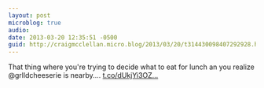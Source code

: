 ```yaml
---
layout: post
microblog: true
audio: 
date: 2013-03-20 12:35:51 -0500
guid: http://craigmcclellan.micro.blog/2013/03/20/t314430098407292928.html
---
```

That thing where you're trying to decide what to eat for lunch an you realize @grlldcheeserie is nearby.… [t.co/dUkjYi3OZ...](http://t.co/dUkjYi3OZO)
